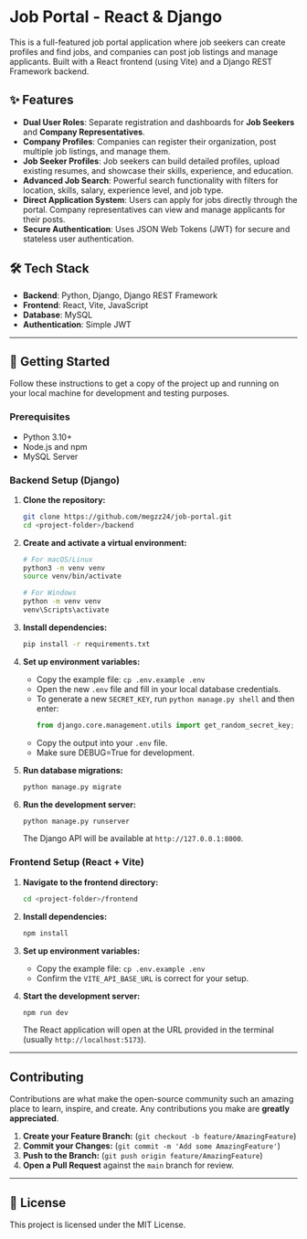 # Job Portal - React & Django

This is a full-featured job portal application where job seekers can create profiles and find jobs, and companies can post job listings and manage applicants. Built with a React frontend (using Vite) and a Django REST Framework backend.

## ✨ Features

* **Dual User Roles**: Separate registration and dashboards for **Job Seekers** and **Company Representatives**.
* **Company Profiles**: Companies can register their organization, post multiple job listings, and manage them.
* **Job Seeker Profiles**: Job seekers can build detailed profiles, upload existing resumes, and showcase their skills, experience, and education.
* **Advanced Job Search**: Powerful search functionality with filters for location, skills, salary, experience level, and job type.
* **Direct Application System**: Users can apply for jobs directly through the portal. Company representatives can view and manage applicants for their posts.
* **Secure Authentication**: Uses JSON Web Tokens (JWT) for secure and stateless user authentication.

## 🛠️ Tech Stack

* **Backend**: Python, Django, Django REST Framework
* **Frontend**: React, Vite, JavaScript
* **Database**: MySQL
* **Authentication**: Simple JWT

---

## 🚀 Getting Started

Follow these instructions to get a copy of the project up and running on your local machine for development and testing purposes.

### Prerequisites

* Python 3.10+
* Node.js and npm
* MySQL Server

### Backend Setup (Django)

1.  **Clone the repository:**
    ```bash
    git clone https://github.com/megzz24/job-portal.git
    cd <project-folder>/backend
    ```

2.  **Create and activate a virtual environment:**
    ```bash
    # For macOS/Linux
    python3 -m venv venv
    source venv/bin/activate

    # For Windows
    python -m venv venv
    venv\Scripts\activate
    ```

3.  **Install dependencies:**
    ```bash
    pip install -r requirements.txt
    ```

4.  **Set up environment variables:**
    * Copy the example file: `cp .env.example .env`
    * Open the new `.env` file and fill in your local database credentials.
    * To generate a new `SECRET_KEY`, run `python manage.py shell` and then enter:
        ```python
        from django.core.management.utils import get_random_secret_key; print(get_random_secret_key())
        ```
    * Copy the output into your `.env` file.
    * Make sure DEBUG=True for development.

5.  **Run database migrations:**
    ```bash
    python manage.py migrate
    ```

6.  **Run the development server:**
    ```bash
    python manage.py runserver
    ```
    The Django API will be available at `http://127.0.0.1:8000`.

### Frontend Setup (React + Vite)

1.  **Navigate to the frontend directory:**
    ```bash
    cd <project-folder>/frontend
    ```

2.  **Install dependencies:**
    ```bash
    npm install
    ```

3.  **Set up environment variables:**
    * Copy the example file: `cp .env.example .env`
    * Confirm the `VITE_API_BASE_URL` is correct for your setup.

4.  **Start the development server:**
    ```bash
    npm run dev
    ```
    The React application will open at the URL provided in the terminal (usually `http://localhost:5173`).

---
## Contributing

Contributions are what make the open-source community such an amazing place to learn, inspire, and create. Any contributions you make are **greatly appreciated**.

1.  **Create your Feature Branch:** (`git checkout -b feature/AmazingFeature`)
2.  **Commit your Changes:** (`git commit -m 'Add some AmazingFeature'`)
3.  **Push to the Branch:** (`git push origin feature/AmazingFeature`)
4.  **Open a Pull Request** against the `main` branch for review.

---

## 📄 License

This project is licensed under the MIT License.